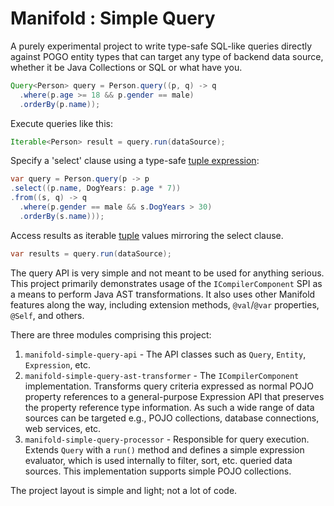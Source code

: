 # Manifold : Simple Query
A purely experimental project to write type-safe SQL-like queries directly against POGO entity types that can target any
type of backend data source, whether it be Java Collections or SQL or what have you.
```java
Query<Person> query = Person.query((p, q) -> q
  .where(p.age >= 18 && p.gender == male)
  .orderBy(p.name));
```
Execute queries like this:
```java
Iterable<Person> result = query.run(dataSource);
```

Specify a 'select' clause using a type-safe [tuple expression](https://github.com/manifold-systems/manifold/tree/master/manifold-deps-parent/manifold-tuple):
```java
var query = Person.query(p -> p
.select((p.name, DogYears: p.age * 7))
.from((s, q) -> q
  .where(p.gender == male && s.DogYears > 30)
  .orderBy(s.name)));
```
Access results as iterable [tuple](https://github.com/manifold-systems/manifold/tree/master/manifold-deps-parent/manifold-tuple)
values mirroring the select clause.
```java
var results = query.run(dataSource);
```

The query API is very simple and not meant to be used for anything serious. This project primarily demonstrates usage of
the `ICompilerComponent` SPI as a means to perform Java AST transformations. It also uses other Manifold features along
the way, including extension methods, `@val`/`@var` properties, `@Self`, and others.

There are three modules comprising this project:
1. `manifold-simple-query-api` - The API classes such as `Query`, `Entity`, `Expression`, etc.
2. `manifold-simple-query-ast-transformer` - The `ICompilerComponent` implementation. Transforms query criteria expressed as normal POJO property references to a general-purpose Expression API that preserves the property reference type information. As such a wide range of data sources can be targeted e.g., POJO collections, database connections, web services, etc.
3. `manifold-simple-query-processor` - Responsible for query execution. Extends `Query` with a `run()` method and defines a simple expression evaluator, which is used internally to filter, sort, etc. queried data sources. This implementation supports simple POJO collections.

The project layout is simple and light; not a lot of code.